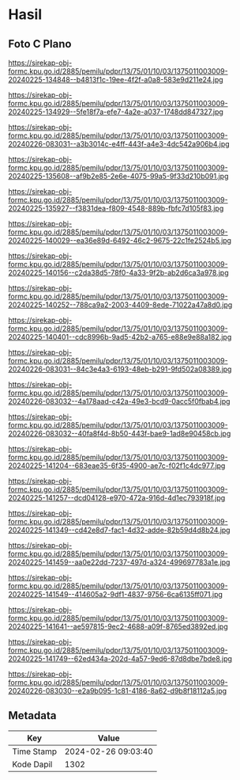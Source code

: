 # Hasil

## Foto C Plano

https://sirekap-obj-formc.kpu.go.id/2885/pemilu/pdpr/13/75/01/10/03/1375011003009-20240225-134848--b4813f1c-19ee-4f2f-a0a8-583e9d211e24.jpg

https://sirekap-obj-formc.kpu.go.id/2885/pemilu/pdpr/13/75/01/10/03/1375011003009-20240225-134929--5fe18f7a-efe7-4a2e-a037-1748dd847327.jpg

https://sirekap-obj-formc.kpu.go.id/2885/pemilu/pdpr/13/75/01/10/03/1375011003009-20240226-083031--a3b3014c-e4ff-443f-a4e3-4dc542a906b4.jpg

https://sirekap-obj-formc.kpu.go.id/2885/pemilu/pdpr/13/75/01/10/03/1375011003009-20240225-135608--af9b2e85-2e6e-4075-99a5-9f33d210b091.jpg

https://sirekap-obj-formc.kpu.go.id/2885/pemilu/pdpr/13/75/01/10/03/1375011003009-20240225-135927--f3831dea-f809-4548-889b-fbfc7d105f83.jpg

https://sirekap-obj-formc.kpu.go.id/2885/pemilu/pdpr/13/75/01/10/03/1375011003009-20240225-140029--ea36e89d-6492-46c2-9675-22c1fe2524b5.jpg

https://sirekap-obj-formc.kpu.go.id/2885/pemilu/pdpr/13/75/01/10/03/1375011003009-20240225-140156--c2da38d5-78f0-4a33-9f2b-ab2d6ca3a978.jpg

https://sirekap-obj-formc.kpu.go.id/2885/pemilu/pdpr/13/75/01/10/03/1375011003009-20240225-140252--788ca9a2-2003-4409-8ede-71022a47a8d0.jpg

https://sirekap-obj-formc.kpu.go.id/2885/pemilu/pdpr/13/75/01/10/03/1375011003009-20240225-140401--cdc8996b-9ad5-42b2-a765-e88e9e88a182.jpg

https://sirekap-obj-formc.kpu.go.id/2885/pemilu/pdpr/13/75/01/10/03/1375011003009-20240226-083031--84c3e4a3-6193-48eb-b291-9fd502a08389.jpg

https://sirekap-obj-formc.kpu.go.id/2885/pemilu/pdpr/13/75/01/10/03/1375011003009-20240226-083032--4a178aad-c42a-49e3-bcd9-0acc5f0fbab4.jpg

https://sirekap-obj-formc.kpu.go.id/2885/pemilu/pdpr/13/75/01/10/03/1375011003009-20240226-083032--40fa8f4d-8b50-443f-bae9-1ad8e90458cb.jpg

https://sirekap-obj-formc.kpu.go.id/2885/pemilu/pdpr/13/75/01/10/03/1375011003009-20240225-141204--683eae35-6f35-4900-ae7c-f02f1c4dc977.jpg

https://sirekap-obj-formc.kpu.go.id/2885/pemilu/pdpr/13/75/01/10/03/1375011003009-20240225-141257--dcd04128-e970-472a-916d-4d1ec793918f.jpg

https://sirekap-obj-formc.kpu.go.id/2885/pemilu/pdpr/13/75/01/10/03/1375011003009-20240225-141349--cd42e8d7-fac1-4d32-adde-82b59d4d8b24.jpg

https://sirekap-obj-formc.kpu.go.id/2885/pemilu/pdpr/13/75/01/10/03/1375011003009-20240225-141459--aa0e22dd-7237-497d-a324-499697783a1e.jpg

https://sirekap-obj-formc.kpu.go.id/2885/pemilu/pdpr/13/75/01/10/03/1375011003009-20240225-141549--414605a2-9df1-4837-9756-6ca6135ff071.jpg

https://sirekap-obj-formc.kpu.go.id/2885/pemilu/pdpr/13/75/01/10/03/1375011003009-20240225-141641--ae597815-9ec2-4688-a09f-8765ed3892ed.jpg

https://sirekap-obj-formc.kpu.go.id/2885/pemilu/pdpr/13/75/01/10/03/1375011003009-20240225-141749--62ed434a-202d-4a57-9ed6-87d8dbe7bde8.jpg

https://sirekap-obj-formc.kpu.go.id/2885/pemilu/pdpr/13/75/01/10/03/1375011003009-20240226-083030--e2a9b095-1c81-4186-8a62-d9b8f18112a5.jpg


## Metadata

| Key        | Value               |
| ---------- | ------------------- |
| Time Stamp | 2024-02-26 09:03:40 |
| Kode Dapil | 1302                |



